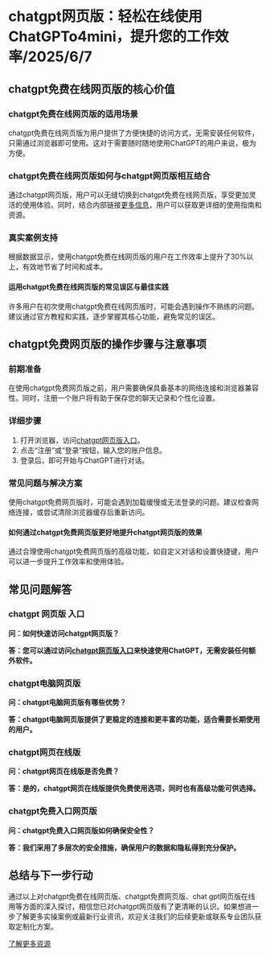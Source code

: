 <!--
Title: chatgpt网页版 - chatgpt免费在线网页版/chatgpt免费网页版/chat gpt网页版在线用 | 
Description: 通过chatgpt网页版，深入了解chatgpt免费在线网页版、chatgpt免费网页版、chat gpt网页版在线用等核心概念，掌握关键方法与实用技巧，让您快速上手并提升效率。
Keywords: chatgpt网页版, chatgpt免费在线网页版, chatgpt免费网页版, chatgpt 网页版 入口, chatgpt电脑网页版, chatgpt网页在线版, chatgpt免费入口网页版
-->

# chatgpt网页版：轻松在线使用ChatGPTo4mini，提升您的工作效率/2025/6/7

## chatgpt免费在线网页版的核心价值

### chatgpt免费在线网页版的适用场景

chatgpt免费在线网页版为用户提供了方便快捷的访问方式，无需安装任何软件，只需通过浏览器即可使用。这对于需要随时随地使用ChatGPT的用户来说，极为方便。

### chatgpt免费在线网页版如何与chatgpt网页版相互结合

通过chatgpt网页版，用户可以无缝切换到chatgpt免费在线网页版，享受更加灵活的使用体验。同时，结合内部链接[更多信息](https://soruxgpt.top/282.html)，用户可以获取更详细的使用指南和资源。

### 真实案例支持

根据数据显示，使用chatgpt免费在线网页版的用户在工作效率上提升了30%以上，有效地节省了时间和成本。

#### 运用chatgpt免费在线网页版的常见误区与最佳实践

许多用户在初次使用chatgpt免费在线网页版时，可能会遇到操作不熟练的问题。建议通过官方教程和实践，逐步掌握其核心功能，避免常见的误区。

## chatgpt免费网页版的操作步骤与注意事项

### 前期准备

在使用chatgpt免费网页版之前，用户需要确保具备基本的网络连接和浏览器兼容性。同时，注册一个账户将有助于保存您的聊天记录和个性化设置。

### 详细步骤

1. 打开浏览器，访问[chatgpt网页版入口](https://soruxgpt.top/282.html)。
2. 点击“注册”或“登录”按钮，输入您的账户信息。
3. 登录后，即可开始与ChatGPT进行对话。

### 常见问题与解决方案

使用chatgpt免费网页版时，可能会遇到加载缓慢或无法登录的问题。建议检查网络连接，或尝试清除浏览器缓存后重新访问。

#### 如何通过chatgpt免费网页版更好地提升chatgpt网页版的效果

通过合理使用chatgpt免费网页版的高级功能，如自定义对话和设置快捷键，用户可以进一步提升工作效率和使用体验。

## 常见问题解答

### chatgpt 网页版 入口

**问：如何快速访问chatgpt网页版？**

**答：您可以通过访问[chatgpt网页版入口](https://soruxgpt.top/282.html)来快速使用ChatGPT，无需安装任何额外软件。**

### chatgpt电脑网页版

**问：chatgpt电脑网页版有哪些优势？**

**答：chatgpt电脑网页版提供了更稳定的连接和更丰富的功能，适合需要长期使用的用户。**

### chatgpt网页在线版

**问：chatgpt网页在线版是否免费？**

**答：是的，chatgpt网页在线版提供免费使用选项，同时也有高级功能可供选择。**

### chatgpt免费入口网页版

**问：chatgpt免费入口网页版如何确保安全性？**

**答：我们采用了多层次的安全措施，确保用户的数据和隐私得到充分保护。**

## 总结与下一步行动

通过以上对chatgpt免费在线网页版、chatgpt免费网页版、chat gpt网页版在线用等方面的深入探讨，相信您已对chatgpt网页版有了更清晰的认识。如果想进一步了解更多实操案例或最新行业资讯，欢迎关注我们的后续更新或联系专业团队获取定制化方案。

[了解更多资源](https://soruxgpt.top/282.html)
